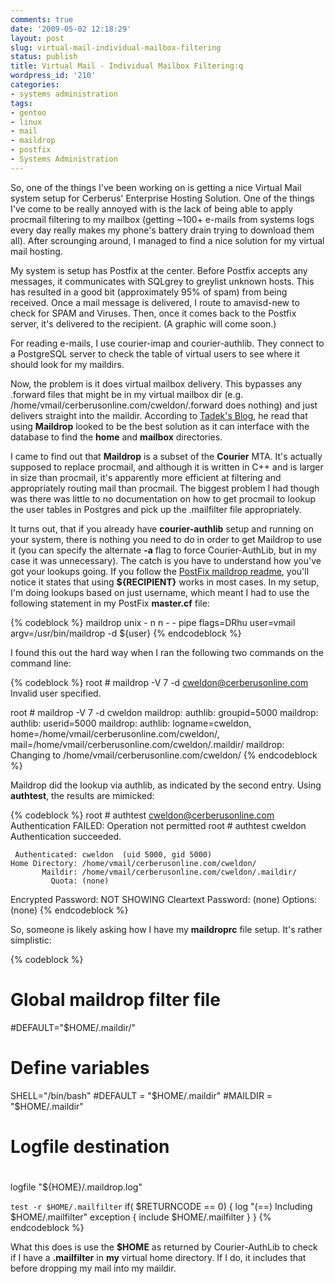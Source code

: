 ```yaml
---
comments: true
date: '2009-05-02 12:18:29'
layout: post
slug: virtual-mail-individual-mailbox-filtering
status: publish
title: Virtual Mail - Individual Mailbox Filtering:q
wordpress_id: '210'
categories:
- systems administration
tags:
- gentoo
- linux
- mail
- maildrop
- postfix
- Systems Administration
---
```


So, one of the things I've been working on is getting a nice Virtual Mail system setup for Cerberus' Enterprise Hosting Solution. One of the things I've come to be really annoyed with is the lack of being able to apply procmail filtering to my mailbox (getting ~100+ e-mails from systems logs every day really makes my phone's battery drain trying to download them all). After scrounging around, I managed to find a nice solution for my virtual mail hosting.
<!--more-->
My system is setup has Postfix at the center. Before Postfix accepts any messages, it communicates with SQLgrey to greylist unknown hosts. This has resulted in a good bit (approximately 95% of spam) from being received. Once a mail message is delivered, I route to amavisd-new to check for SPAM and Viruses. Then, once it comes back to the Postfix server, it's delivered to the recipient. (A graphic will come soon.)

For reading e-mails, I use courier-imap and courier-authlib. They connect to a PostgreSQL server to check the table of virtual users to see where it should look for my maildirs. 

Now, the problem is it does virtual mailbox delivery. This bypasses any .forward files that might be in my virtual mailbox dir (e.g. /home/vmail/cerberusonline.com/cweldon/.forward does nothing) and just delivers straight into the maildir. According to <a href="http://www.google.com/url?sa=t&source=web&ct=res&cd=1&url=http%3A%2F%2Ftadek.pietraszek.org%2Fblog%2F2006%2F02%2F05%2Fpostfix-virtual-mailboxes-and-procmail-filtering%2F&ei=gnX8SfOkNJLItge2zf3DCg&usg=AFQjCNHxwvAhZXZaXXzdTI51zav40-JbRQ">Tadek's Blog</a>, he read that using <strong>Maildrop</strong> looked to be the best solution as it can interface with the database to find the <strong>home</strong> and <strong>mailbox</strong> directories. 

I came to find out that <strong>Maildrop</strong> is a subset of the <strong>Courier</strong> MTA. It's actually supposed to replace procmail, and although it is written in C++ and is larger in size than procmail, it's apparently more efficient at filtering and appropriately routing mail than procmail. The biggest problem I had though was there was little to no documentation on how to get procmail to lookup the user tables in Postgres and pick up the .mailfilter file appropriately. 

It turns out, that if you already have <strong>courier-authlib</strong> setup and running on your system, there is nothing you need to do in order to get Maildrop to use it (you can specify the alternate <strong>-a</strong> flag to force Courier-AuthLib, but in my case it was unnecessary). The catch is you have to understand how you've got your lookups going. If you follow the <a href="http://www.postfix.org/MAILDROP_README.html">PostFix maildrop readme</a>, you'll notice it states that using <strong>${RECIPIENT}</strong> works in most cases. In my setup, I'm doing lookups based on just username, which meant I had to use the following statement in my PostFix <strong>master.cf</strong> file:

{% codeblock %}
maildrop  unix  -       n       n       -       -       pipe
  flags=DRhu user=vmail argv=/usr/bin/maildrop -d ${user}
{% endcodeblock %}

I found this out the hard way when I ran the following two commands on the command line:

{% codeblock %}
root # maildrop -V 7 -d cweldon@cerberusonline.com
Invalid user specified.

root # maildrop -V 7 -d cweldon
maildrop: authlib: groupid=5000
maildrop: authlib: userid=5000
maildrop: authlib: logname=cweldon, home=/home/vmail/cerberusonline.com/cweldon/, mail=/home/vmail/cerberusonline.com/cweldon/.maildir/
maildrop: Changing to /home/vmail/cerberusonline.com/cweldon/
{% endcodeblock %}

Maildrop did the lookup via authlib, as indicated by the second entry. Using <strong>authtest</strong>, the results are mimicked:

{% codeblock %}
root # authtest cweldon@cerberusonline.com
Authentication FAILED: Operation not permitted
root # authtest cweldon
Authentication succeeded.

     Authenticated: cweldon  (uid 5000, gid 5000)
    Home Directory: /home/vmail/cerberusonline.com/cweldon/
           Maildir: /home/vmail/cerberusonline.com/cweldon/.maildir/
             Quota: (none)
Encrypted Password: NOT SHOWING
Cleartext Password: (none)
           Options: (none)
{% endcodeblock %}

So, someone is likely asking how I have my <strong>maildroprc</strong> file setup. It's rather simplistic:

{% codeblock %}
# Global maildrop filter file

#DEFAULT="$HOME/.maildir/"

# Define variables
SHELL="/bin/bash"
#DEFAULT = "$HOME/.maildir"
#MAILDIR = "$HOME/.maildir"

#
# Logfile destination
# 
logfile "${HOME}/.maildrop.log"

`test -r $HOME/.mailfilter`
if( $RETURNCODE == 0)
        {
        log "(==) Including $HOME/.mailfilter"
                exception {
                        include $HOME/.mailfilter
                }
        }
{% endcodeblock %}

What this does is use the <strong>$HOME</strong> as returned by Courier-AuthLib to check if I have a <strong>.mailfilter</strong> in <strong>my</strong> virtual home directory. If I do, it includes that before dropping my mail into my maildir. 
